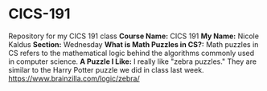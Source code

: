 # CICS-191
Repository for my CICS 191 class
**Course Name:** CICS 191
**My Name:** Nicole Kaldus
**Section:** Wednesday
**What is Math Puzzles in CS?:** Math puzzles in CS refers to the mathematical logic behind the algorithms commonly used in computer science.
**A Puzzle I Like:** I really like "zebra puzzles." They are similar to the Harry Potter puzzle we did in class last week. https://www.brainzilla.com/logic/zebra/

